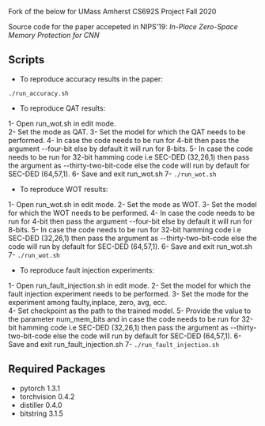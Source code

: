 Fork of the below for UMass Amherst CS692S Project Fall 2020

Source code for the paper accepeted in NIPS'19: 
*In-Place Zero-Space Memory Protection for CNN*

## Scripts
* To reproduce accuracy results in the paper:

`./run_accuracy.sh `

* To reproduce QAT results:  

1- Open run_wot.sh in edit mode. <br/>
2- Set the mode as QAT. 
3- Set the model for which the QAT needs to be performed. 
4- In case the code needs to be run for 4-bit then pass the argument --four-bit else by default it will run for 8-bits. 
5- In case the code needs to be run for 32-bit hamming code i.e SEC-DED (32,26,1) then pass the argument as --thirty-two-bit-code else the code will run by default for SEC-DED (64,57,1). 
6- Save and exit run_wot.sh 
7- ` ./run_wot.sh `

* To reproduce WOT results:

1- Open run_wot.sh in edit mode. 
2- Set the mode as WOT. 
3- Set the model for which the WOT needs to be performed. 
4- In case the code needs to be run for 4-bit then pass the argument --four-bit else by default it will run for 8-bits. 
5- In case the code needs to be run for 32-bit hamming code i.e SEC-DED (32,26,1) then pass the argument as --thirty-two-bit-code else the code will run by default for SEC-DED (64,57,1). 
6- Save and exit run_wot.sh 
7- ` ./run_wot.sh `


* To reproduce fault injection experiments:

1- Open run_fault_injection.sh in edit mode. 
2- Set the model for which the fault injection experiment needs to be performed. 
3- Set the mode for the experiment among faulty,inplace, zero, avg, ecc.  
4- Set checkpoint as the path to the trained model. 
5- Provide the value to the parameter num_mem_bits and in case the code needs to be run for 32-bit hamming code i.e SEC-DED (32,26,1) then pass the argument as --thirty-two-bit-code else the code will run by default for SEC-DED (64,57,1). 
6- Save and exit run_fault_injection.sh 
7- `./run_fault_injection.sh `


## Required Packages
* pytorch 1.3.1
* torchvision 0.4.2
* distiller 0.4.0
* bitstring 3.1.5



